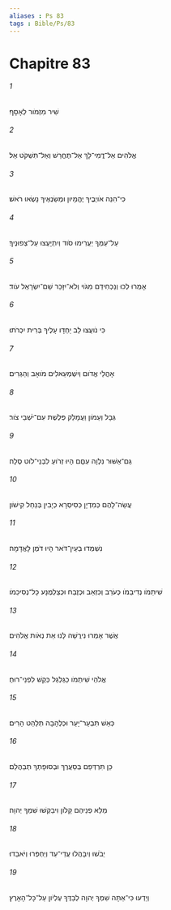 ```yaml
---
aliases : Ps 83
tags : Bible/Ps/83
---
```


# Chapitre 83

###### 1
שִׁיר מִזְמֹור לְאָסָף׃
###### 2
אֱלֹהִים אַל־דֳּמִי־לָךְ אַל־תֶּחֱרַשׁ וְאַל־תִּשְׁקֹט אֵל׃
###### 3
כִּי־הִנֵּה אֹויְבֶיךָ יֶהֱמָיוּן וּמְשַׂנְאֶיךָ נָשְׂאוּ רֹאשׁ׃
###### 4
עַל־עַמְּךָ יַעֲרִימוּ סֹוד וְיִתְיָעֲצוּ עַל־צְפוּנֶיךָ׃
###### 5
אָמְרוּ לְכוּ וְנַכְחִידֵם מִגֹּוי וְלֹא־יִזָּכֵר שֵׁם־יִשְׂרָאֵל עֹוד׃
###### 6
כִּי נֹועֲצוּ לֵב יַחְדָּו עָלֶיךָ בְּרִית יִכְרֹתוּ׃
###### 7
אָהֳלֵי אֱדֹום וְיִשְׁמְעֵאלִים מֹואָב וְהַגְרִים׃
###### 8
גְּבָל וְעַמֹּון וַעֲמָלֵק פְּלֶשֶׁת עִם־יֹשְׁבֵי צֹור׃
###### 9
גַּם־אַשּׁוּר נִלְוָה עִםָּם הָיוּ זְרֹועַ לִבְנֵי־לֹוט סֶלָה׃
###### 10
עֲשֵׂה־לָהֶם כְּמִדְיָן כְּסִיסְרָא כְיָבִין בְּנַחַל קִישֹׁון׃
###### 11
נִשְׁמְדוּ בְעֵין־דֹּאר הָיוּ דֹּמֶן לָאֲדָמָה׃
###### 12
שִׁיתֵמֹו נְדִיבֵמֹו כְּעֹרֵב וְכִזְאֵב וּכְזֶבַח וּכְצַלְמֻנָּע כָּל־נְסִיכֵמֹו׃
###### 13
אֲשֶׁר אָמְרוּ נִירֲשָׁה לָּנוּ אֵת נְאֹות אֱלֹהִים׃
###### 14
אֱלֹהַי שִׁיתֵמֹו כַגַּלְגַּל כְּקַשׁ לִפְנֵי־רוּחַ׃
###### 15
כְּאֵשׁ תִּבְעַר־יָעַר וּכְלֶהָבָה תְּלַהֵט הָרִים׃
###### 16
כֵּן תִּרְדְּפֵם בְּסַעֲרֶךָ וּבְסוּפָתְךָ תְבַהֲלֵם׃
###### 17
מַלֵּא פְנֵיהֶם קָלֹון וִיבַקְשׁוּ שִׁמְךָ יְהוָה׃
###### 18
יֵבֹשׁוּ וְיִבָּהֲלוּ עֲדֵי־עַד וְיַחְפְּרוּ וְיֹאבֵדוּ׃
###### 19
וְיֵדְעוּ כִּי־אַתָּה שִׁמְךָ יְהוָה לְבַדֶּךָ עֶלְיֹון עַל־כָּל־הָאָרֶץ׃
